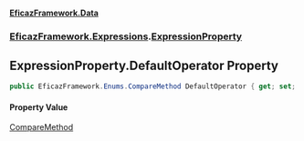 #### [EficazFramework.Data](EficazFrameworkData.md 'EficazFramework Data')
### [EficazFramework.Expressions](EficazFrameworkData.md#EficazFramework.Expressions 'EficazFramework.Expressions').[ExpressionProperty](EficazFramework.Expressions/ExpressionProperty.md 'EficazFramework.Expressions.ExpressionProperty')

## ExpressionProperty.DefaultOperator Property

```csharp
public EficazFramework.Enums.CompareMethod DefaultOperator { get; set; }
```

#### Property Value
[CompareMethod](EficazFramework.Enums/CompareMethod.md 'EficazFramework.Enums.CompareMethod')